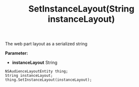 ﻿---
uid: crmscript_ref_NSAudienceLayoutEntity_SetInstanceLayout
title: SetInstanceLayout(String instanceLayout)
intellisense: NSAudienceLayoutEntity.SetInstanceLayout
keywords: NSAudienceLayoutEntity, GetInstanceLayout
so.topic: reference
---

The web part layout as a serialized string

**Parameter:** 
 - **instanceLayout** String

```crmscript
NSAudienceLayoutEntity thing;
String instanceLayout;
thing.SetInstanceLayout(instanceLayout);
```

